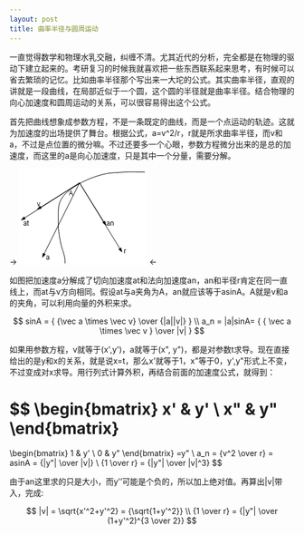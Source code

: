 ```yaml
---
layout: post
title: 曲率半径与圆周运动
---
```

一直觉得数学和物理水乳交融，纠缠不清。尤其近代的分析，完全都是在物理的驱动下建立起来的。考研复习的时候我就喜欢把一些东西联系起来思考，有时候可以省去繁琐的记忆。比如曲率半径那个写出来一大坨的公式。其实曲率半径，直观的讲就是一段曲线，在局部近似于一个圆，这个圆的半径就是曲率半径。结合物理的向心加速度和圆周运动的关系，可以很容易得出这个公式。

首先把曲线想象成参数方程，不是一条既定的曲线，而是一个点运动的轨迹。这就为加速度的出场提供了舞台。根据公式，a=v^2/r，r就是所求曲率半径，而v和a，不过是点位置的微分嘛。不过还要多一个心眼，参数方程微分出来的是总的加速度，而这里的a是向心加速度，只是其中一个分量，需要分解。

-> ![](/images/curvature/1.png) <-

如图把加速度a分解成了切向加速度at和法向加速度an，an和半径r肯定在同一直线上，而at与v方向相同。假设at与a夹角为A，an就应该等于asinA。A就是v和a的夹角，可以利用向量的外积来求。

$$
sinA = { {\vec a \times \vec v} \over {|a||v|} } \\
a_n = |a|sinA= { { \vec a \times \vec v } \over |v| }
$$

如果用参数方程，v就等于(x',y')，a就等于(x", y")，都是对参数t求导。现在直接给出的是y和x的关系，就是说x=t，那么x'就等于1，x"等于0，y',y"形式上不变，不过变成对x求导。用行列式计算外积，再结合前面的加速度公式，就得到：

$$
\begin{bmatrix}
x' & y' \\
x" & y"
\end{bmatrix}
=
\begin{bmatrix}
1 & y' \\
0 & y"
\end{bmatrix}
=y" \\
a_n = {v^2 \over r} = asinA = {|y"| \over |v|} \\
{1 \over r} = {|y"| \over |v|^3}
$$

由于an这里求的只是大小，而y’’可能是个负的，所以加上绝对值。再算出|v|带入，完成:

$$
|v| = \sqrt{x'^2+y'^2} = {\sqrt{1+y'^2}} \\
{1 \over r} = {|y"| \over (1+y'^2)^{3 \over 2}}
$$